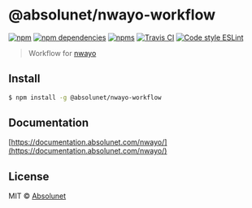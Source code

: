 # @absolunet/nwayo-workflow

[![npm](https://img.shields.io/npm/v/@absolunet/nwayo-workflow.svg)](https://www.npmjs.com/package/@absolunet/nwayo-workflow)
[![npm dependencies](https://david-dm.org/absolunet/nwayo/status.svg?path=packages/workflow)](https://david-dm.org/absolunet/nwayo?path=packages/workflow)
[![npms](https://badges.npms.io/%40absolunet%2Fnwayo-workflow.svg)](https://npms.io/search?q=%40absolunet%2Fnwayo-workflow)
[![Travis CI](https://api.travis-ci.org/absolunet/nwayo.svg?branch=master)](https://travis-ci.org/absolunet/nwayo/builds)
[![Code style ESLint](https://img.shields.io/badge/code_style-@absolunet/node-659d32.svg)](https://github.com/absolunet/eslint-config-node)

> Workflow for [nwayo](https://documentation.absolunet.com/nwayo/)


## Install

```bash
$ npm install -g @absolunet/nwayo-workflow
```

## Documentation

[https://documentation.absolunet.com/nwayo/](https://documentation.absolunet.com/nwayo/)

## License

MIT © [Absolunet](https://absolunet.com)
